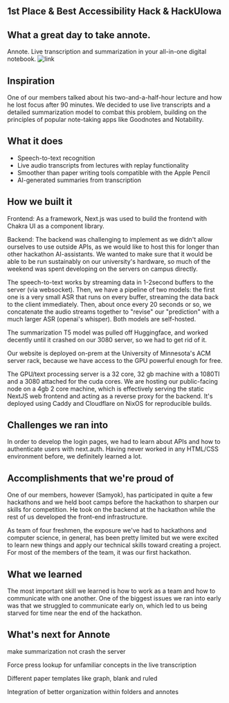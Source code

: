 ## 1st Place & Best Accessibility Hack & HackUIowa

## What a great day to take annote.
 Annote. Live transcription and summarization in your all-in-one digital notebook. ![link](https://i.imgur.com/DLM6YeO.png) 
 
## Inspiration
One of our members talked about his two-and-a-half-hour lecture and how he lost focus after 90 minutes. We decided to use live transcripts and a detailed summarization model to combat this problem, building on the principles of popular note-taking apps like Goodnotes and Notability.

## What it does 
* Speech-to-text recognition 
* Live audio transcripts from lectures with replay functionality 
* Smoother than paper writing tools compatible with the Apple Pencil 
* AI-generated summaries from transcription 

## How we built it 
Frontend: As a framework, Next.js was used to build the frontend with Chakra UI as a component library.

Backend: The backend was challenging to implement as we didn't allow ourselves to use outside APIs, as we would like to host this for longer than other hackathon AI-assistants. We wanted to make sure that it would be able to be run sustainably on our university's hardware, so much of the weekend was spent developing on the servers on campus directly. 

The speech-to-text works by streaming data in 1-2second buffers to the server (via websocket). Then, we have a pipeline of two models: the first one is a very small ASR that runs on every buffer, streaming the data back to the client immediately. Then, about once every 20 seconds or so, we concatenate the audio streams together to "revise" our "prediction" with a much larger ASR (openai's whisper). Both models are self-hosted. 

The summarization T5 model was pulled off Huggingface, and worked decently until it crashed on our 3080 server, so we had to get rid of it. 

Our website is deployed on-prem at the University of Minnesota's ACM server rack, because we have access to the GPU powerful enough for free.

The GPU/text processing server is a 32 core, 32 gb machine with a 1080TI and a 3080 attached for the cuda cores. We are hosting our public-facing node on a 4gb 2 core machine, which is effectively serving the static NextJS web frontend and acting as a reverse proxy for the backend. It's deployed using Caddy and Cloudflare on NixOS for reproducible builds.
 

## Challenges we ran into 
In order to develop the login pages, we had to learn about APIs and how to authenticate users with next.auth. Having never worked in any HTML/CSS environment before, we definitely learned a lot.

## Accomplishments that we're proud of 

One of our members, however (Samyok), has participated in quite a few hackathons and we held boot camps before the hackathon to sharpen our skills for competition. He took on the backend at the hackathon while the rest of us developed the front-end infrastructure. 

As team of four freshmen, the exposure we've had to hackathons and computer science, in general, has been pretty limited but we were excited to learn new things and apply our technical skills toward creating a project. For most of the members of the team, it was our first hackathon.

## What we learned 
The most important skill we learned is how to work as a team and how to communicate with one another. One of the biggest issues we ran into early was that we struggled to communicate early on, which led to us being starved for time near the end of the hackathon. 

## What's next for Annote

make summarization not crash the server

Force press lookup for unfamiliar concepts in the live transcription

Different paper templates like graph, blank and ruled

Integration of better organization within folders and annotes
